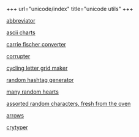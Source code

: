 +++
url="unicode/index"
title="unicode utils"
+++

[abbreviator]

[ascii charts]

[carrie fischer converter]

[corrupter]

[cycling letter grid maker]

[random hashtag generator]

[many random hearts]

[assorted random characters, fresh from the oven]

[arrows]

[crytyper]

[abbreviator]: ../abbreviate
[ascii charts]: ../ascii
[carrie fischer converter]: ../carrie
[corrupter]: ../corrupter
[cycling letter grid maker]: ../grid
[random hashtag generator]: ../hashtag
[many random hearts]: ../hearts
[assorted random characters, fresh from the oven]: ../random
[arrows]: /arrows
[crytyper]: /crytyper

